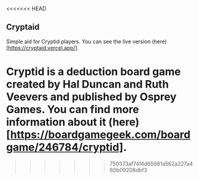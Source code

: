 <<<<<<< HEAD
## Cryptaid

Simple aid for Cryptid players. You can see the live version (here)[https://cryptaid.vercel.app/].

Cryptid is a deduction board game created by Hal Duncan and Ruth Veevers and published by Osprey Games. You can find more information about it (here)[https://boardgamegeek.com/boardgame/246784/cryptid].
=======

>>>>>>> 750373af74f4d65981a562a227a460b09208dbf3
